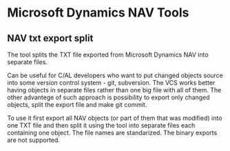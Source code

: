 # Microsoft Dynamics NAV Tools

## NAV txt export split

The tool splits the TXT file exported from Microsoft Dynamics NAV into separate files.

Can be useful for C/AL developers who want to put changed objects source into some version control system - git, subversion. The VCS works better having objects in separate files rather than one big file with all of them. The other advantege of such approach is possibility to export only changed objects, split the export file and make git commit.

To use it first export all NAV objects (or part of them that was modified) into one TXT file and then split it using the tool into separate files each containing one object. The file names are standarized. The binary exports are not supported.
